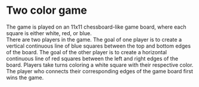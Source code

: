 # Two color game

The game is played on an 11x11 chessboard-like game board, where each square is either white, red, or blue.\
There are two players in the game. The goal of one player is to create a vertical continuous line of blue squares between the top and bottom edges of the board. The goal of the other player is to create a horizontal continuous line of red squares between the left and right edges of the board. Players take turns coloring a white square with their respective color.\
The player who connects their corresponding edges of the game board first wins the game.
